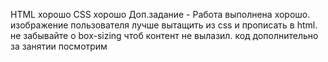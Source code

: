 HTML хорошо
CSS хорошо
Доп.задание -
Работа выполнена хорошо. изображение пользователя лучше вытащить из css и прописать в html. не забывайте о box-sizing чтоб контент не вылазил. код дополнительно за занятии посмотрим 
